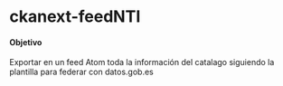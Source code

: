 ckanext-feedNTI
===============

#### Objetivo
Exportar en un feed Atom toda la información del catalago siguiendo la plantilla para federar con datos.gob.es
